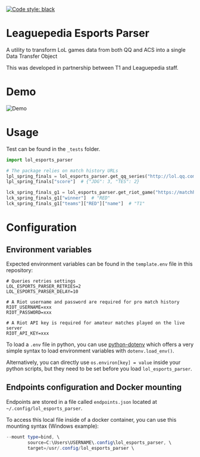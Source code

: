 [![Code style: black](https://img.shields.io/badge/code%20style-black-000000.svg)](https://github.com/psf/black)

# Leaguepedia Esports Parser
A utility to transform LoL games data from both QQ and ACS into a single Data Transfer Object

This was developed in partnership between T1 and Leaguepedia staff.

# Demo
![Demo](lol_esports_parser_demo.gif)

# Usage
Test can be found in the `_tests` folder.
```python
import lol_esports_parser

# The package relies on match history URLs
lpl_spring_finals = lol_esports_parser.get_qq_series("http://lol.qq.com/match/match_data.shtml?bmid=6131")
lpl_spring_finals["score"]  # {"JDG": 3, "TES": 2}

lck_spring_finals_g1 = lol_esports_parser.get_riot_game("https://matchhistory.na.leagueoflegends.com/en/#match-details/ESPORTSTMNT03/1353193?gameHash=63e4e6e5d695f410")
lck_spring_finals_g1["winner"]  # "RED"
lck_spring_finals_g1["teams"]["RED"]["name"]  # "T1"
```

# Configuration
## Environment variables
Expected environment variables can be found in the `template.env` file in this repository:
```dotenv
# Queries retries settings
LOL_ESPORTS_PARSER_RETRIES=2
LOL_ESPORTS_PARSER_DELAY=10

# A Riot username and password are required for pro match history
RIOT_USERNAME=xxx
RIOT_PASSWORD=xxx

# A Riot API key is required for amateur matches played on the live server
RIOT_API_KEY=xxx
```

To load a `.env` file in python, you can use [python-dotenv](https://pypi.org/project/python-dotenv/) which offers a
very simple syntax to load environment variables with `dotenv.load_env()`.

Alternatively, you can directly use `os.environ[key] = value` inside your python scripts, but they need to be set before
you load `lol_esports_parser`.

## Endpoints configuration and Docker mounting
Endpoints are stored in a file called `endpoints.json` located at `~/.config/lol_esports_parser`.

To access this local file inside of a docker container, you can use this mounting syntax (Windows example):

```powershell
--mount type=bind, \
        source=C:\Users\USERNAME\.config\lol_esports_parser, \
        target=/usr/.config/lol_esports_parser \
```
